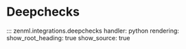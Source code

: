 # Deepchecks

::: zenml.integrations.deepchecks
    handler: python
    rendering:
      show_root_heading: true
      show_source: true
